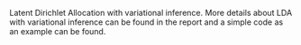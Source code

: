 
Latent Dirichlet Allocation with variational inference. More details about LDA with variational inference can be found in the report and a simple code as an example can be found. 
